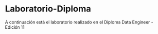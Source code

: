 # Laboratorio-Diploma
A continuación está el laboratorio realizado en el Diploma Data Engineer - Edición 11
